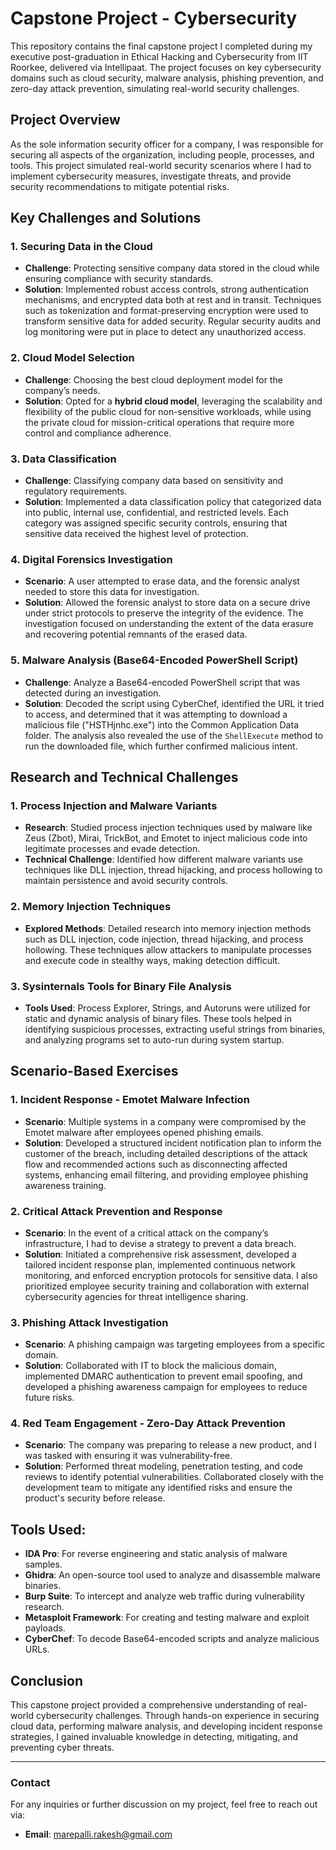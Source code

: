 # Capstone Project - Cybersecurity

This repository contains the final capstone project I completed during my executive post-graduation in Ethical Hacking and Cybersecurity from IIT Roorkee, delivered via Intellipaat. The project focuses on key cybersecurity domains such as cloud security, malware analysis, phishing prevention, and zero-day attack prevention, simulating real-world security challenges.

## Project Overview

As the sole information security officer for a company, I was responsible for securing all aspects of the organization, including people, processes, and tools. This project simulated real-world security scenarios where I had to implement cybersecurity measures, investigate threats, and provide security recommendations to mitigate potential risks.

## Key Challenges and Solutions

### 1. Securing Data in the Cloud
- **Challenge**: Protecting sensitive company data stored in the cloud while ensuring compliance with security standards.
- **Solution**: Implemented robust access controls, strong authentication mechanisms, and encrypted data both at rest and in transit. Techniques such as tokenization and format-preserving encryption were used to transform sensitive data for added security. Regular security audits and log monitoring were put in place to detect any unauthorized access.

### 2. Cloud Model Selection
- **Challenge**: Choosing the best cloud deployment model for the company’s needs.
- **Solution**: Opted for a **hybrid cloud model**, leveraging the scalability and flexibility of the public cloud for non-sensitive workloads, while using the private cloud for mission-critical operations that require more control and compliance adherence.

### 3. Data Classification
- **Challenge**: Classifying company data based on sensitivity and regulatory requirements.
- **Solution**: Implemented a data classification policy that categorized data into public, internal use, confidential, and restricted levels. Each category was assigned specific security controls, ensuring that sensitive data received the highest level of protection.

### 4. Digital Forensics Investigation
- **Scenario**: A user attempted to erase data, and the forensic analyst needed to store this data for investigation.
- **Solution**: Allowed the forensic analyst to store data on a secure drive under strict protocols to preserve the integrity of the evidence. The investigation focused on understanding the extent of the data erasure and recovering potential remnants of the erased data.

### 5. Malware Analysis (Base64-Encoded PowerShell Script)
- **Challenge**: Analyze a Base64-encoded PowerShell script that was detected during an investigation.
- **Solution**: Decoded the script using CyberChef, identified the URL it tried to access, and determined that it was attempting to download a malicious file ("HSTHjnhc.exe") into the Common Application Data folder. The analysis also revealed the use of the `ShellExecute` method to run the downloaded file, which further confirmed malicious intent.

## Research and Technical Challenges

### 1. Process Injection and Malware Variants
- **Research**: Studied process injection techniques used by malware like Zeus (Zbot), Mirai, TrickBot, and Emotet to inject malicious code into legitimate processes and evade detection.
- **Technical Challenge**: Identified how different malware variants use techniques like DLL injection, thread hijacking, and process hollowing to maintain persistence and avoid security controls.

### 2. Memory Injection Techniques
- **Explored Methods**: Detailed research into memory injection methods such as DLL injection, code injection, thread hijacking, and process hollowing. These techniques allow attackers to manipulate processes and execute code in stealthy ways, making detection difficult.

### 3. Sysinternals Tools for Binary File Analysis
- **Tools Used**: Process Explorer, Strings, and Autoruns were utilized for static and dynamic analysis of binary files. These tools helped in identifying suspicious processes, extracting useful strings from binaries, and analyzing programs set to auto-run during system startup.

## Scenario-Based Exercises

### 1. Incident Response - Emotet Malware Infection
- **Scenario**: Multiple systems in a company were compromised by the Emotet malware after employees opened phishing emails.
- **Solution**: Developed a structured incident notification plan to inform the customer of the breach, including detailed descriptions of the attack flow and recommended actions such as disconnecting affected systems, enhancing email filtering, and providing employee phishing awareness training.

### 2. Critical Attack Prevention and Response
- **Scenario**: In the event of a critical attack on the company’s infrastructure, I had to devise a strategy to prevent a data breach.
- **Solution**: Initiated a comprehensive risk assessment, developed a tailored incident response plan, implemented continuous network monitoring, and enforced encryption protocols for sensitive data. I also prioritized employee security training and collaboration with external cybersecurity agencies for threat intelligence sharing.

### 3. Phishing Attack Investigation
- **Scenario**: A phishing campaign was targeting employees from a specific domain.
- **Solution**: Collaborated with IT to block the malicious domain, implemented DMARC authentication to prevent email spoofing, and developed a phishing awareness campaign for employees to reduce future risks.

### 4. Red Team Engagement - Zero-Day Attack Prevention
- **Scenario**: The company was preparing to release a new product, and I was tasked with ensuring it was vulnerability-free.
- **Solution**: Performed threat modeling, penetration testing, and code reviews to identify potential vulnerabilities. Collaborated closely with the development team to mitigate any identified risks and ensure the product's security before release.

## Tools Used:
- **IDA Pro**: For reverse engineering and static analysis of malware samples.
- **Ghidra**: An open-source tool used to analyze and disassemble malware binaries.
- **Burp Suite**: To intercept and analyze web traffic during vulnerability research.
- **Metasploit Framework**: For creating and testing malware and exploit payloads.
- **CyberChef**: To decode Base64-encoded scripts and analyze malicious URLs.

## Conclusion
This capstone project provided a comprehensive understanding of real-world cybersecurity challenges. Through hands-on experience in securing cloud data, performing malware analysis, and developing incident response strategies, I gained invaluable knowledge in detecting, mitigating, and preventing cyber threats.

---

### Contact
For any inquiries or further discussion on my project, feel free to reach out via:
- **Email**: marepalli.rakesh@gmail.com
